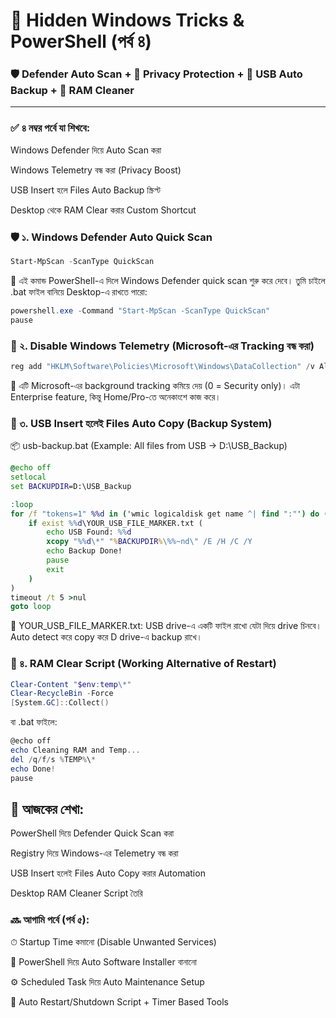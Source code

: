 # 🔐 Hidden Windows Tricks & PowerShell (পর্ব ৪)
### 🛡️ Defender Auto Scan + 🔐 Privacy Protection + 📂 USB Auto Backup + 🧼 RAM Cleaner
---


### ✅ ৪ নম্বর পর্বে যা শিখবে:
Windows Defender দিয়ে Auto Scan করা

Windows Telemetry বন্ধ করা (Privacy Boost)

USB Insert হলে Files Auto Backup স্ক্রিপ্ট

Desktop থেকে RAM Clear করার Custom Shortcut

### 🛡️ ১. Windows Defender Auto Quick Scan

```powershell
Start-MpScan -ScanType QuickScan
```

📌 এই কমান্ড PowerShell-এ দিলে Windows Defender quick scan শুরু করে দেবে।
তুমি চাইলে .bat ফাইল বানিয়ে Desktop-এ রাখতে পারো:

```powershell
powershell.exe -Command "Start-MpScan -ScanType QuickScan"
pause
```

### 🔐 ২. Disable Windows Telemetry (Microsoft-এর Tracking বন্ধ করা)
```powershell
reg add "HKLM\Software\Policies\Microsoft\Windows\DataCollection" /v AllowTelemetry /t REG_DWORD /d 0 /f
```
📌 এটি Microsoft-এর background tracking কমিয়ে দেয় (0 = Security only)।
এটা Enterprise feature, কিন্তু Home/Pro-তে অনেকাংশে কাজ করে।


### 📂 ৩. USB Insert হলেই Files Auto Copy (Backup System)
📦 usb-backup.bat (Example: All files from USB → D:\USB_Backup)
```bat
@echo off
setlocal
set BACKUPDIR=D:\USB_Backup

:loop
for /f "tokens=1" %%d in ('wmic logicaldisk get name ^| find ":"') do (
    if exist %%d\YOUR_USB_FILE_MARKER.txt (
        echo USB Found: %%d
        xcopy "%%d\*" "%BACKUPDIR%\%%~nd\" /E /H /C /Y
        echo Backup Done!
        pause
        exit
    )
)
timeout /t 5 >nul
goto loop
```
📌 YOUR_USB_FILE_MARKER.txt: USB drive-এ একটি ফাইল রাখো যেটা দিয়ে drive চিনবে।
Auto detect করে copy করে D drive-এ backup রাখে।

### 🧼 ৪. RAM Clear Script (Working Alternative of Restart)
```powershell
Clear-Content "$env:temp\*"
Clear-RecycleBin -Force
[System.GC]::Collect()
```
বা .bat ফাইলে:
```powershell
@echo off
echo Cleaning RAM and Temp...
del /q/f/s %TEMP%\*
echo Done!
pause
```

## 🧠 আজকের শেখা:
PowerShell দিয়ে Defender Quick Scan করা

Registry দিয়ে Windows-এর Telemetry বন্ধ করা

USB Insert হলেই Files Auto Copy করার Automation

Desktop RAM Cleaner Script তৈরি

### 🔜 আগামি পর্বে (পর্ব ৫):
⏱ Startup Time কমানো (Disable Unwanted Services)

🧰 PowerShell দিয়ে Auto Software Installer বানানো

⚙️ Scheduled Task দিয়ে Auto Maintenance Setup

🔄 Auto Restart/Shutdown Script + Timer Based Tools






